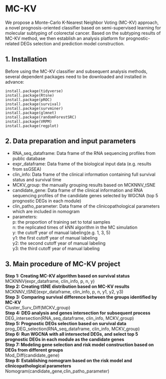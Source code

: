 # MC-KV
We propose a Monte-Carlo K-Nearest Neighbor Voting (MC-KV) approach, a novel prognosis-oriented classifier based on semi-supervised learning for molecular subtyping of colorectal cancer. Based on the subtyping results of MC-KV method, we then establish an analysis platform for prognostic-related DEGs selection and prediction model construction.
## 1. Installation
Before using the MC-KV classifier and subsequent analysis methods, several dependent packages need to be downloaded and installed in advance: 
 ```install.package(kknn)   
 install.package(tidyverse)  
 install.package(Rtsne)   
 install.package(pROC)    
 install.package(survival)    
 install.package(survminer)   
 install.package(glmnet)    
 install.package(randomForestSRC)   
 install.package(VRPM)    
 install.package(regplot)
 ```
 ## 2. Data preparation and input parameters
 * RNA_seq_dataframe: Data frame of the RNA sequencing profiles from public database<br>
 * expr_dataframe: Data frame of the biological input data (e.g. results from ssGSEA)<br>
 * clin_info: Data frame of the clinical information containing full survival status and survival time<br>
 * MCKV_group: the manually grouping results based on MCKNNV_tSNE<br>
 * candidate_gene: Data frame of the clinical information and RNA sequencing profiles of the candidate genes selected by WGCNA (top 5 prognostic DEGs in each module)<br>
 * clin_patho_parameter: Data frame of the clinicopathological parameters which are included in nomogram<br>
 * parameters:<br>
 p: the proportion of training set to total samples<br>
 n: the replicated times of kNN algorithm in the MC simulation<br>
 y: the cutoff year of manual labeling(e.g. 1, 3, 5)<br>
     y1: the first cutoff year of manual labeling<br>
     y2: the second cutoff year of manual labeling<br>
     y3: the third cutoff year of manual labeling<br>
 
 
 ## 3. Main procedure of MC-KV project
 **Step 1: Creating MC-KV algorithm based on survival status**<br> 
 MCKNNV(expr_dataframe, clin_info, p, n, y)<br> 
 **Step 2: Creating tSNE distribution based on MC-KV results**<br>
 MCKNNV_tSNE(expr_dataframe, clin_info, p, n, y1, y2, y3)<br> 
 **Step 3: Comparing survival difference between the groups identified by MC-KV**<br>
 Cluster_Surv_Diff(MCKV_group)<br>
 **Step 4: DEG analysis and genes intersection for subsequent process**<br>
 DEG_intersection(RNA_seq_dataframe, clin_info, MCKV_group)<br>
 **Step 5: Prognostic DEGs selection based on survival data**<br>
 prog_DEG_selection(RNA_seq_dataframe, clin_info, MCKV_group)<br>
 **Step 6: Run WGCNA with all intersected DEGs, and select top 5 prognostic DEGs in each module as the candidate genes**<br>
 **Step 7: Modeling gene selection and risk model construction based on DEGs from different groups**<br>
 Mod_Diff(candidate_gene)<br>
 **Step 8: Establishing nomogram based on the risk model and clinicopathological parameters**<br>
 Nomogram(candidate_gene,clin_patho_parameter)<br>
 
